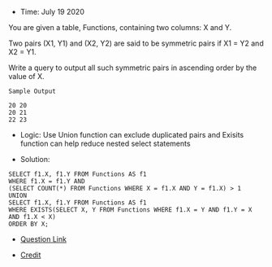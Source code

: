 * Time: July 19 2020

You are given a table, Functions, containing two columns: X and Y.


Two pairs (X1, Y1) and (X2, Y2) are said to be symmetric pairs if X1 = Y2 and X2 = Y1.

Write a query to output all such symmetric pairs in ascending order by the value of X.

```
Sample Output

20 20
20 21
22 23
```

* Logic: Use Union function can exclude duplicated pairs and Exisits function can help reduce nested select statements

* Solution:

```
SELECT f1.X, f1.Y FROM Functions AS f1 
WHERE f1.X = f1.Y AND 
(SELECT COUNT(*) FROM Functions WHERE X = f1.X AND Y = f1.X) > 1
UNION
SELECT f1.X, f1.Y FROM Functions AS f1
WHERE EXISTS(SELECT X, Y FROM Functions WHERE f1.X = Y AND f1.Y = X AND f1.X < X)
ORDER BY X;
```
* [Question Link](https://www.hackerrank.com/challenges/symmetric-pairs/problem?h_r=next-challenge&h_v=zen)

* [Credit](https://nifannn.github.io/2017/10/24/SQL-Notes-Hackerrank-Symmetric-Pairs/)
